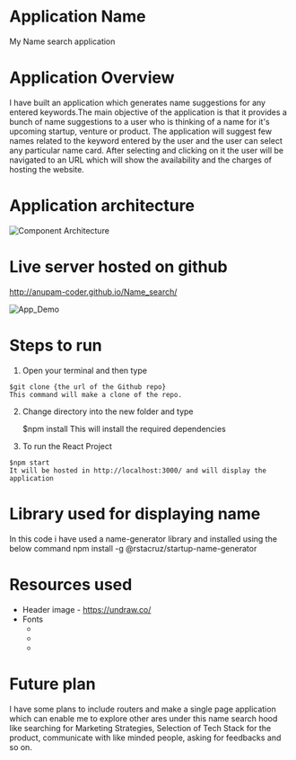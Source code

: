 # Application Name
My Name search application

# Application Overview
  I have built an application which generates name suggestions for any entered keywords.The main
  objective of the application is that it provides a bunch of name suggestions to a user who is thinking 
  of a name for it's upcoming startup, venture or product. The application will suggest few names related to the keyword entered by the user and the user can select any particular name card. After selecting and clicking on it the user will be navigated to an URL which will show the availability and the charges of hosting the website.
  
#  Application architecture
  ![Component Architecture](https://user-images.githubusercontent.com/71912675/111027867-f508ac80-8418-11eb-9767-b8f440dfe212.jpg)


# Live server hosted on github
  http://anupam-coder.github.io/Name_search/
  
 ![App_Demo](https://user-images.githubusercontent.com/71912675/111028137-cdb2df00-841a-11eb-89e0-5a17fcaed999.JPG)
 

# Steps to run
  1. Open your terminal and then type

    $git clone {the url of the Github repo}
    This command will make a clone of the repo.

  2. Change directory into the new folder and type

     $npm install
     This will install the required dependencies

  3. To run the React Project

    $npm start    
    It will be hosted in http://localhost:3000/ and will display the application

# Library used for displaying name
  In this code i have used a name-generator library and installed using the below command
  npm install -g @rstacruz/startup-name-generator
  

# Resources used

- Header image - https://undraw.co/
- Fonts
  - <link rel="preconnect" href="https://fonts.gstatic.com">
  - <link href="https://fonts.googleapis.com/css2?family=Lato:ital,wght@0,100;0,300;0,400;0,700;0,900;1,100;1,300;1,400;1,700;1,900&display=swap" rel="stylesheet">
  - <link href="https://fonts.googleapis.com/css2?family=Hachi+Maru+Pop&display=swap" rel="stylesheet">

# Future plan
  I have some plans to include routers and make a single page application which can enable me to explore other ares under this name search hood
  like searching for Marketing Strategies, Selection of Tech Stack for the product, communicate with like minded people, asking for feedbacks and so on.
  







